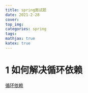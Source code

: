 ```yaml
---
title: spring面试题
date: 2021-2-28
cover:
top_img:
categories: spring
tags: 
mathjax: true
katex: true
---
```

# 1 如何解决循环依赖
[循环依赖](https://zhuanlan.zhihu.com/p/84267654)